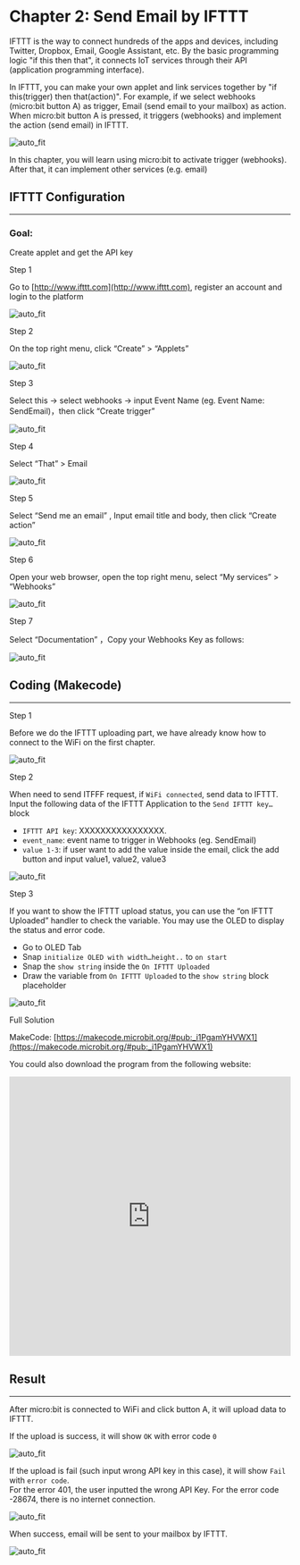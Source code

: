 # Chapter 2: Send Email by IFTTT


IFTTT is the way to connect hundreds of the apps and devices, including Twitter, Dropbox, Email, Google Assistant, etc. By the basic programming logic "if this then that", it connects IoT services through their API (application programming interface).<P> In IFTTT, you can make your own applet and link services together by "if this(trigger) then that(action)". For example, if we select webhooks (micro:bit button A) as trigger, Email (send email to your mailbox) as action. When micro:bit button A is pressed, it triggers (webhooks) and implement the action (send email) in IFTTT.<BR><P>
![auto_fit](images/Ch2/Ch2_des1.png)<P>
In this chapter, you will learn using micro:bit to activate trigger (webhooks). After that, it can implement other services (e.g. email)<BR><P>


## IFTTT Configuration
<HR>
<H3>Goal:</H3>
Create applet and get the API key<P>


<span id="subtitle" >Step 1</span><BR><P>
Go to [http://www.ifttt.com](http://www.ifttt.com), register an account and login to the platform<BR><P>
![auto_fit](images/Ch2/Ch2_ifttt1.png)<P>
<span id="subtitle" >Step 2</span><BR><P>
On the top right menu, click “Create” > “Applets”<BR><P>
![auto_fit](images/Ch2/Ch2_ifttt2.png)<P>
<span id="subtitle" >Step 3</span><BR><P>
Select this -> select webhooks -> input Event Name (eg. Event Name: SendEmail)，then click “Create trigger” <BR><P>
![auto_fit](images/Ch2/Ch2_ifttt3.png)<P>
<span id="subtitle" >Step 4</span><BR><P>
Select “That” > Email<BR><P>
![auto_fit](images/Ch2/Ch2_ifttt4.png)<P>
<span id="subtitle" >Step 5</span><BR><P>
Select “Send me an email” , Input email title and body, then click “Create action” <BR><P>
![auto_fit](images/Ch2/Ch2_ifttt5.png)<P>
<span id="subtitle" >Step 6</span><BR><P>
Open your web browser, open the top right menu, select “My services” > “Webhooks” <BR><P>
![auto_fit](images/Ch2/Ch2_ifttt6.png)<P>
<span id="subtitle" >Step 7</span><BR><P>
Select “Documentation” ，Copy your Webhooks Key as follows:<BR><P>
![auto_fit](images/Ch2/Ch2_ifttt7.png)<P>

## Coding (Makecode)
<HR>

<span id="subtitle" >Step 1</span><BR><P>
Before we do the IFTTT uploading part, we have already know how to connect to the WiFi on the first chapter. <BR><P>
![auto_fit](images/Ch2/Ch2_p3.png)<P>

<span id="subtitle" >Step 2</span><BR><P>
When need to send ITFFF request, if `WiFi connected`, send data to IFTTT.<BR>
Input the following data of the IFTTT Application to the `Send IFTTT key…` block
<BR><P>
* `IFTTT API key`: XXXXXXXXXXXXXXXX. 
* `event_name`: event name to trigger in Webhooks (eg. SendEmail)
* `value 1-3`: if user want to add the value inside the email, click the add button and input value1, value2, value3<P>

![auto_fit](images/Ch2/Ch2_p5.png)<P>


<span id="subtitle" >Step 3</span><BR><P>
If you want to show the IFTTT upload status, you can use the “on IFTTT Uploaded” handler to check the variable. You may use the OLED to display the status and error code.<BR><P>
* Go to OLED Tab
* Snap `initialize OLED with width…height..` to `on start`
* Snap the `show string` inside the `On IFTTT Uploaded`
* Draw the variable from `On IFTTT Uploaded` to the `show string` block placeholder<P>

![auto_fit](images/Ch2/Ch2_p6.png)<P>



<span id="subtitle">Full Solution<BR><P>
MakeCode: [https://makecode.microbit.org/#pub:_i1PgamYHVWX1](https://makecode.microbit.org/#pub:_i1PgamYHVWX1)<BR><P>
You could also download the program from the following website:<BR>
<iframe src="https://makecode.microbit.org/#pub:_i1PgamYHVWX1" width="100%" height="500" frameborder="0"></iframe>



## Result
<HR>

After micro:bit is connected to WiFi and click button A, it will upload data to IFTTT.<BR><P>
If the upload is success, it will show `OK` with error code `0`<P>

![auto_fit](images/Ch2/Ch2_result1.png)<P>

If the upload is fail (such input wrong API key in this case), it will show `Fail` with `error code`.<BR>
For the error 401, the user inputted the wrong API Key. For the error code -28674, there is no internet connection.<P>

![auto_fit](images/Ch2/Ch2_result1_1.png)<P>

When success, email will be sent to your mailbox by IFTTT.<BR><P>
![auto_fit](images/Ch2/Ch2_result2.png)<P>
